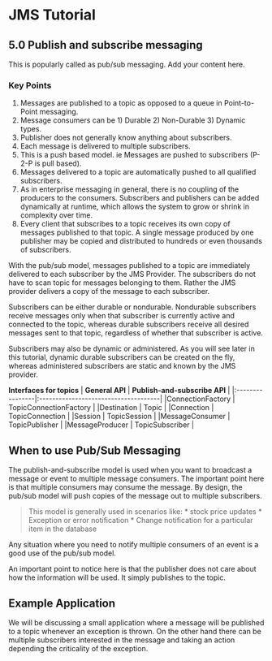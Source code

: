 # JMS Tutorial #

## 5.0 Publish and subscribe messaging ##

This is popularly called as pub/sub messaging.
Add your content here.

### Key Points ###

  1. Messages are published to a topic as opposed to a queue in Point-to-Point messaging.
  1. Message consumers can be 1) Durable 2) Non-Durable 3) Dynamic types.
  1. Publisher does not generally know anything about subscribers.
  1. Each message is delivered to multiple subscribers.
  1. This is a push based model. ie Messages are pushed to subscribers (P-2-P is pull based).
  1. Messages delivered to a topic are automatically pushed to all qualified subscribers.
  1. As in enterprise messaging in general, there is no coupling of the producers to the consumers. Subscribers and publishers can be added dynamically at runtime, which allows the system to grow or shrink in complexity over time.
  1. Every client that subscribes to a topic receives its own copy of messages published to that topic. A single message produced by one publisher may be copied and distributed to hundreds or even thousands of subscribers.

With the pub/sub model, messages published to a topic are immediately delivered to each subscriber by the JMS Provider. The subscribers do not have to scan topic for messages belonging to them. Rather the JMS provider delivers a copy of the message to each subscriber.

Subscribers can be either durable or nondurable. Nondurable subscribers receive messages
only when that subscriber is currently active and connected to the topic, whereas
durable subscribers receive all desired messages sent to that topic, regardless of whether
that subscriber is active.

Subscribers may also be dynamic or administered. As you will see later in this tutorial,
dynamic durable subscribers can be created on the fly, whereas administered subscribers
are static and known by the JMS provider.

**Interfaces for topics**
| **General API** |        **Publish-and-subscribe API** |
|:----------------|:-------------------------------------|
|ConnectionFactory | TopicConnectionFactory               |
|Destination      |   Topic                              |
|Connection       |   TopicConnection                    |
|Session          |   TopicSession                       |
|MessageConsumer  |   TopicPublisher                     |
|MessageProducer  |   TopicSubscriber                    |

## When to use Pub/Sub Messaging ##
The publish-and-subscribe model is used when you want to broadcast a message or event to multiple message consumers. The important point here is that multiple consumers may consume the message. By design, the pub/sub model will push copies of the message out to multiple subscribers.
> This model is generally used in scenarios like:
    * stock price updates
    * Exception or error notification
    * Change notification for a particular item in the database

Any situation where you need to notify multiple consumers of an event is a good use of the pub/sub model.

An important point to notice here is that the publisher does not care about how the information will be used. It simply publishes to the topic.

## Example Application ##
We will be discussing a small application where a message will be published to a topic whenever an exception is thrown. On the other hand there can be multiple subscribers interested in the message and taking an action depending the criticality of the exception.




